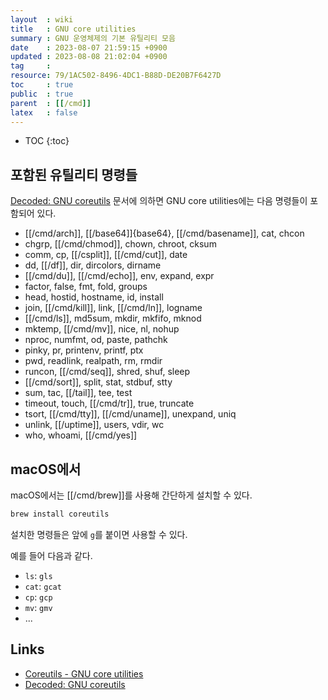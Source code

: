 ```yaml
---
layout  : wiki
title   : GNU core utilities
summary : GNU 운영체제의 기본 유틸리티 모음
date    : 2023-08-07 21:59:15 +0900
updated : 2023-08-08 21:02:04 +0900
tag     : 
resource: 79/1AC502-8496-4DC1-B88D-DE20B7F6427D
toc     : true
public  : true
parent  : [[/cmd]]
latex   : false
---
```

* TOC
{:toc}

## 포함된 유틸리티 명령들

[Decoded: GNU coreutils](https://www.maizure.org/projects/decoded-gnu-coreutils/ ) 문서에 의하면 GNU core utilities에는 다음 명령들이 포함되어 있다.

- [[/cmd/arch]], [[/base64]]{base64}, [[/cmd/basename]], cat, chcon
- chgrp, [[/cmd/chmod]], chown, chroot, cksum
- comm, cp, [[/csplit]], [[/cmd/cut]], date
- dd, [[/df]], dir, dircolors, dirname
- [[/cmd/du]], [[/cmd/echo]], env, expand, expr
- factor, false, fmt, fold, groups
- head, hostid, hostname, id, install
- join, [[/cmd/kill]], link, [[/cmd/ln]], logname
- [[/cmd/ls]], md5sum, mkdir, mkfifo, mknod
- mktemp, [[/cmd/mv]], nice, nl, nohup
- nproc, numfmt, od, paste, pathchk
- pinky, pr, printenv, printf, ptx
- pwd, readlink, realpath, rm, rmdir
- runcon, [[/cmd/seq]], shred, shuf, sleep
- [[/cmd/sort]], split, stat, stdbuf, stty
- sum, tac, [[/tail]], tee, test
- timeout, touch, [[/cmd/tr]], true, truncate
- tsort, [[/cmd/tty]], [[/cmd/uname]], unexpand, uniq
- unlink, [[/uptime]], users, vdir, wc
- who, whoami, [[/cmd/yes]]

## macOS에서

macOS에서는 [[/cmd/brew]]를 사용해 간단하게 설치할 수 있다.

```bash
brew install coreutils
```

설치한 명령들은 앞에 `g`를 붙이면 사용할 수 있다.

예를 들어 다음과 같다.

- `ls`: `gls`
- `cat`: `gcat`
- `cp`: `gcp`
- `mv`: `gmv`
- ...

## Links

- [Coreutils - GNU core utilities]( https://www.gnu.org/software/coreutils/ )
- [Decoded: GNU coreutils]( https://www.maizure.org/projects/decoded-gnu-coreutils/ )

